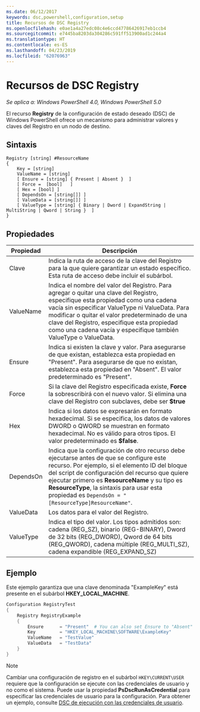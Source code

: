 ```yaml
---
ms.date: 06/12/2017
keywords: dsc,powershell,configuration,setup
title: Recursos de DSC Registry
ms.openlocfilehash: e0ae1a4a27edc08c4e6ccd47786426917eb1ccb4
ms.sourcegitcommit: e7445ba8203da304286c591ff513900ad1c244a4
ms.translationtype: HT
ms.contentlocale: es-ES
ms.lasthandoff: 04/23/2019
ms.locfileid: "62076963"
---
```

# <a name="dsc-registry-resource"></a>Recursos de DSC Registry

_Se aplica a: Windows PowerShell 4.0, Windows PowerShell 5.0_

El recurso **Registry** de la configuración de estado deseado (DSC) de Windows PowerShell ofrece un mecanismo para administrar valores y claves del Registro en un nodo de destino.

## <a name="syntax"></a>Sintaxis

```
Registry [string] #ResourceName
{
    Key = [string]
    ValueName = [string]
    [ Ensure = [string] { Present | Absent }  ]
    [ Force =  [bool]   ]
    [ Hex = [bool] ]
    [ DependsOn = [string[]] ]
    [ ValueData = [string[]] ]
    [ ValueType = [string] { Binary | Dword | ExpandString | MultiString | Qword | String }  ]
}
```

## <a name="properties"></a>Propiedades

| Propiedad | Descripción |
| --- | --- |
| Clave| Indica la ruta de acceso de la clave del Registro para la que quiere garantizar un estado específico. Esta ruta de acceso debe incluir el subárbol.|
| ValueName| Indica el nombre del valor del Registro. Para agregar o quitar una clave del Registro, especifique esta propiedad como una cadena vacía sin especificar ValueType ni ValueData. Para modificar o quitar el valor predeterminado de una clave del Registro, especifique esta propiedad como una cadena vacía y especifique también ValueType o ValueData.|
| Ensure| Indica si existen la clave y valor. Para asegurarse de que existan, establezca esta propiedad en "Present". Para asegurarse de que no existan, establezca esta propiedad en "Absent". El valor predeterminado es "Present".|
| Force| Si la clave del Registro especificada existe, **Force** la sobrescribirá con el nuevo valor. Si elimina una clave del Registro con subclaves, debe ser **$true** |
| Hex| Indica si los datos se expresarán en formato hexadecimal. Si se especifica, los datos de valores DWORD o QWORD se muestran en formato hexadecimal. No es válido para otros tipos. El valor predeterminado es **$false**.|
| DependsOn| Indica que la configuración de otro recurso debe ejecutarse antes de que se configure este recurso. Por ejemplo, si el elemento ID del bloque del script de configuración del recurso que quiere ejecutar primero es **ResourceName** y su tipo es **ResourceType**, la sintaxis para usar esta propiedad es `DependsOn = "[ResourceType]ResourceName"`.|
| ValueData| Los datos para el valor del Registro.|
| ValueType| Indica el tipo del valor. Los tipos admitidos son: cadena (REG_SZ), binario (REG-BINARY), Dword de 32 bits (REG_DWORD), Qword de 64 bits (REG_QWORD), cadena múltiple (REG_MULTI_SZ), cadena expandible (REG_EXPAND_SZ) |

## <a name="example"></a>Ejemplo

Este ejemplo garantiza que una clave denominada "ExampleKey" está presente en el subárbol **HKEY\_LOCAL\_MACHINE**.

```powershell
Configuration RegistryTest
{
    Registry RegistryExample
    {
        Ensure      = "Present"  # You can also set Ensure to "Absent"
        Key         = "HKEY_LOCAL_MACHINE\SOFTWARE\ExampleKey"
        ValueName   = "TestValue"
        ValueData   = "TestData"
    }
}
```

> [!NOTE]
> Cambiar una configuración de registro en el subárbol `HKEY\CURRENT\USER` requiere que la configuración se ejecute con las credenciales de usuario y no como el sistema. Puede usar la propiedad **PsDscRunAsCredential** para especificar las credenciales de usuario para la configuración. Para obtener un ejemplo, consulte [DSC de ejecución con las credenciales de usuario](../../../configurations/runAsUser.md).
